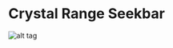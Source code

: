 # Crystal Range Seekbar

![alt tag](https://drive.google.com/uc?export=view&id=0B9bDENyIABT6cnh3MXY3TWstQWM)

